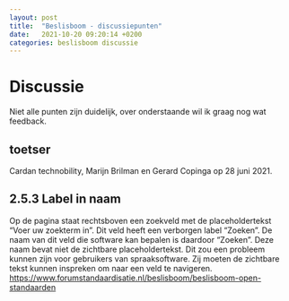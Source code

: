 ```yaml
---
layout: post
title:  "Beslisboom - discussiepunten"
date:   2021-10-20 09:20:14 +0200
categories: beslisboom discussie
---
```


# Discussie

Niet alle punten zijn duidelijk, over onderstaande wil ik graag nog wat feedback.

## toetser

Cardan technobility, Marijn Brilman en Gerard Copinga op 28 juni 2021.

## 2.5.3 Label in naam

Op de pagina staat rechtsboven een zoekveld met de placeholdertekst “Voer uw zoekterm in”. Dit veld heeft een verborgen label “Zoeken”. De naam van dit veld die software kan bepalen is daardoor “Zoeken”. Deze naam bevat niet de zichtbare placeholdertekst. Dit zou een probleem kunnen zijn voor gebruikers van spraaksoftware. Zij moeten de zichtbare tekst kunnen inspreken om naar een veld te navigeren. https://www.forumstandaardisatie.nl/beslisboom/beslisboom-open-standaarden